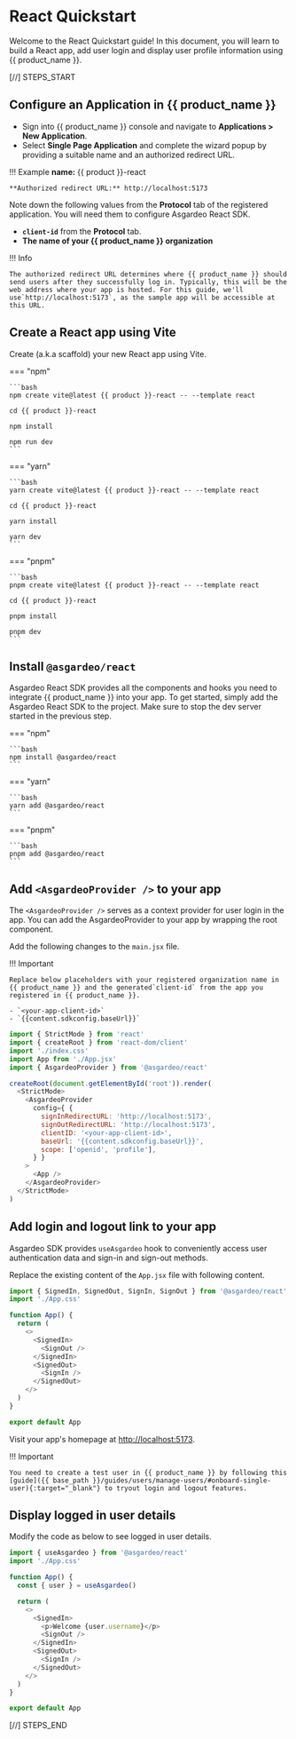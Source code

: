 # React Quickstart

Welcome to the React Quickstart guide! In this document, you will learn to build a React app, add user login and display user profile information using {{ product_name }}.

[//] STEPS_START

## Configure an Application in {{ product_name }}

- Sign into {{ product_name }} console and navigate to **Applications > New Application**.
- Select **Single Page Application** and complete the wizard popup by providing a suitable name and an authorized redirect URL. 

!!! Example
    **name:** {{ product }}-react
    
    **Authorized redirect URL:** http://localhost:5173

Note down the following values from the **Protocol** tab of the registered application. You will need them to configure  Asgardeo React SDK.

- **`client-id`** from the **Protocol** tab. 
- **The name of your {{ product_name }} organization**


!!! Info

    The authorized redirect URL determines where {{ product_name }} should send users after they successfully log in. Typically, this will be the web address where your app is hosted. For this guide, we'll use`http://localhost:5173`, as the sample app will be accessible at this URL.

## Create a React app using Vite

Create (a.k.a scaffold) your new React app using Vite.

=== "npm"

    ```bash
    npm create vite@latest {{ product }}-react -- --template react

    cd {{ product }}-react

    npm install

    npm run dev
    ```

=== "yarn"

    ```bash
    yarn create vite@latest {{ product }}-react -- --template react

    cd {{ product }}-react

    yarn install

    yarn dev
    ```

=== "pnpm"

    ```bash
    pnpm create vite@latest {{ product }}-react -- --template react

    cd {{ product }}-react

    pnpm install

    pnpm dev
    ```

## Install `@asgardeo/react`

Asgardeo React SDK provides all the components and hooks you need to integrate {{ product_name }} into your app. To get started, simply add the Asgardeo React SDK to the project. Make sure to stop the dev server started in the previous step. 

=== "npm"

    ```bash
    npm install @asgardeo/react
    ```

=== "yarn"

    ```bash
    yarn add @asgardeo/react
    ```

=== "pnpm"

    ```bash
    pnpm add @asgardeo/react
    ```

## Add `<AsgardeoProvider />` to your app

The `<AsgardeoProvider />` serves as a context provider for user login in the app. You can add the AsgardeoProvider to your app by wrapping  the root component.

Add the following changes to the `main.jsx` file.

!!! Important

    Replace below placeholders with your registered organization name in {{ product_name }} and the generated`client-id` from the app you registered in {{ product_name }}.

    - `<your-app-client-id>`
    - `{{content.sdkconfig.baseUrl}}`

```javascript title="src/main.jsx" hl_lines="5 9-14 16"
import { StrictMode } from 'react'
import { createRoot } from 'react-dom/client'
import './index.css'
import App from './App.jsx'
import { AsgardeoProvider } from '@asgardeo/react'

createRoot(document.getElementById('root')).render(
  <StrictMode>
    <AsgardeoProvider
      config={ {
        signInRedirectURL: 'http://localhost:5173',
        signOutRedirectURL: 'http://localhost:5173',
        clientID: '<your-app-client-id>',
        baseUrl: '{{content.sdkconfig.baseUrl}}',
        scope: ['openid', 'profile'],
      } }
    >
      <App />
    </AsgardeoProvider>
  </StrictMode>
)
```

## Add login and logout link to your app

Asgardeo SDK provides `useAsgardeo` hook to conveniently access user authentication data and sign-in and sign-out methods.

Replace the existing content of the `App.jsx` file with following content.

```javascript title="src/App.jsx"  hl_lines="1 7-12"
import { SignedIn, SignedOut, SignIn, SignOut } from '@asgardeo/react'
import './App.css'

function App() {
  return (
    <>
      <SignedIn>
        <SignOut />
      </SignedIn>
      <SignedOut>
        <SignIn />
      </SignedOut>
    </>
  )
}

export default App
```

Visit your app's homepage at [http://localhost:5173](http://localhost:5173).

!!! Important

    You need to create a test user in {{ product_name }} by following this [guide]({{ base_path }}/guides/users/manage-users/#onboard-single-user){:target="_blank"} to tryout login and logout features.

## Display logged in user details

Modify the code as below to see logged in user details.

```javascript title="src/App.jsx" hl_lines="5 10"
import { useAsgardeo } from '@asgardeo/react'
import './App.css'

function App() {
  const { user } = useAsgardeo()

  return (
    <>
      <SignedIn>
        <p>Welcome {user.username}</p>
        <SignOut />
      </SignedIn>
      <SignedOut>
        <SignIn />
      </SignedOut>
    </>
  )
}

export default App
```

[//] STEPS_END
